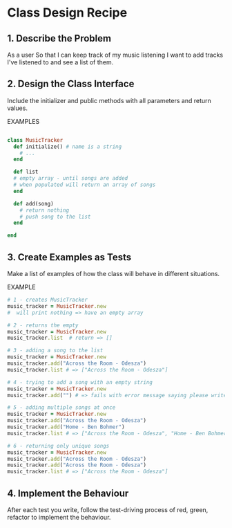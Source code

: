 # Class Design Recipe

## 1. Describe the Problem
As a user
So that I can keep track of my music listening
I want to add tracks I've listened to and see a list of them.

## 2. Design the Class Interface
Include the initializer and public methods with all parameters and return values.

EXAMPLES

```ruby

class MusicTracker
  def initialize() # name is a string
    # ...
  end

  def list
  # empty array - until songs are added
  # when populated will return an array of songs
  end

  def add(song)
    # return nothing
    # push song to the list
  end

end

```
## 3. Create Examples as Tests
Make a list of examples of how the class will behave in different situations.

EXAMPLE

```ruby
# 1 - creates MusicTracker
music_tracker = MusicTracker.new
#  will print nothing => have an empty array 

# 2 - returns the empty
music_tracker = MusicTracker.new
music_tracker.list  # return => []

# 3 - adding a song to the list
music_tracker = MusicTracker.new
music_tracker.add("Across the Room - Odesza")
music_tracker.list # => ["Across the Room - Odesza"]

# 4 - trying to add a song with an empty string
music_tracker = MusicTracker.new
music_tracker.add("") # => fails with error message saying please write a song name

# 5 - adding multiple songs at once
music_tracker = MusicTracker.new
music_tracker.add("Across the Room - Odesza")
music_tracker.add("Home - Ben Bohmer")
music_tracker.list # => ["Across the Room - Odesza", "Home - Ben Bohmer"]

# 6 - returning only unique songs 
music_tracker = MusicTracker.new
music_tracker.add("Across the Room - Odesza")
music_tracker.add("Across the Room - Odesza")
music_tracker.list # => ["Across the Room - Odesza"]
```

## 4. Implement the Behaviour
After each test you write, follow the test-driving process of red, green, refactor to implement the behaviour.

